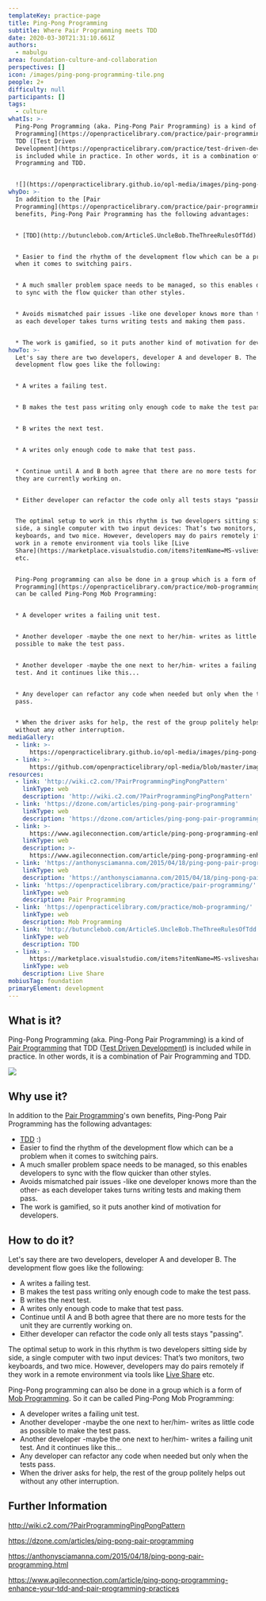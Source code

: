 ```yaml
---
templateKey: practice-page
title: Ping-Pong Programming
subtitle: Where Pair Programming meets TDD
date: 2020-03-30T21:31:10.661Z
authors:
  - mabulgu
area: foundation-culture-and-collaboration
perspectives: []
icon: /images/ping-pong-programming-tile.png
people: 2+
difficulty: null
participants: []
tags:
  - culture
whatIs: >-
  Ping-Pong Programming (aka. Ping-Pong Pair Programming) is a kind of [Pair
  Programming](https://openpracticelibrary.com/practice/pair-programming/) that
  TDD ([Test Driven
  Development](https://openpracticelibrary.com/practice/test-driven-development/))
  is included while in practice. In other words, it is a combination of Pair
  Programming and TDD.


  ![](https://openpracticelibrary.github.io/opl-media/images/ping-pong-programming.png)
whyDo: >-
  In addition to the [Pair
  Programming](https://openpracticelibrary.com/practice/pair-programming/)'s own
  benefits, Ping-Pong Pair Programming has the following advantages:


  * [TDD](http://butunclebob.com/ArticleS.UncleBob.TheThreeRulesOfTdd) :)


  * Easier to find the rhythm of the development flow which can be a problem
  when it comes to switching pairs.


  * A much smaller problem space needs to be managed, so this enables developers
  to sync with the flow quicker than other styles.


  * Avoids mismatched pair issues -like one developer knows more than the other-
  as each developer takes turns writing tests and making them pass.


  * The work is gamified, so it puts another kind of motivation for developers.
howTo: >-
  Let's say there are two developers, developer A and developer B. The
  development flow goes like the following:


  * A writes a failing test.


  * B makes the test pass writing only enough code to make the test pass.


  * B writes the next test.


  * A writes only enough code to make that test pass.


  * Continue until A and B both agree that there are no more tests for the unit
  they are currently working on.


  * Either developer can refactor the code only all tests stays "passing".


  The optimal setup to work in this rhythm is two developers sitting side by
  side, a single computer with two input devices: That’s two monitors, two
  keyboards, and two mice. However, developers may do pairs remotely if they
  work in a remote environment via tools like [Live
  Share](https://marketplace.visualstudio.com/items?itemName=MS-vsliveshare.vsliveshare)
  etc.


  Ping-Pong programming can also be done in a group which is a form of [Mob
  Programming](https://openpracticelibrary.com/practice/mob-programming/). So it
  can be called Ping-Pong Mob Programming:


  * A developer writes a failing unit test.


  * Another developer -maybe the one next to her/him- writes as little code as
  possible to make the test pass.


  * Another developer -maybe the one next to her/him- writes a failing unit
  test. And it continues like this...


  * Any developer can refactor any code when needed but only when the tests
  pass.


  * When the driver asks for help, the rest of the group politely helps out
  without any other interruption.
mediaGallery:
  - link: >-
      https://openpracticelibrary.github.io/opl-media/images/ping-pong-programming.png
  - link: >-
      https://github.com/openpracticelibrary/opl-media/blob/master/images/Ping%20Pong%20Programming.png?raw=true
resources:
  - link: 'http://wiki.c2.com/?PairProgrammingPingPongPattern'
    linkType: web
    description: 'http://wiki.c2.com/?PairProgrammingPingPongPattern'
  - link: 'https://dzone.com/articles/ping-pong-pair-programming'
    linkType: web
    description: 'https://dzone.com/articles/ping-pong-pair-programming'
  - link: >-
      https://www.agileconnection.com/article/ping-pong-programming-enhance-your-tdd-and-pair-programming-practices
    linkType: web
    description: >-
      https://www.agileconnection.com/article/ping-pong-programming-enhance-your-tdd-and-pair-programming-practices
  - link: 'https://anthonysciamanna.com/2015/04/18/ping-pong-pair-programming.html'
    linkType: web
    description: 'https://anthonysciamanna.com/2015/04/18/ping-pong-pair-programming.html'
  - link: 'https://openpracticelibrary.com/practice/pair-programming/'
    linkType: web
    description: Pair Programming
  - link: 'https://openpracticelibrary.com/practice/mob-programming/'
    linkType: web
    description: Mob Programming
  - link: 'http://butunclebob.com/ArticleS.UncleBob.TheThreeRulesOfTdd'
    linkType: web
    description: TDD
  - link: >-
      https://marketplace.visualstudio.com/items?itemName=MS-vsliveshare.vsliveshare
    linkType: web
    description: Live Share
mobiusTag: foundation
primaryElement: development
---
```

## What is it?

Ping-Pong Programming (aka. Ping-Pong Pair Programming) is a kind of [Pair Programming](https://openpracticelibrary.com/practice/pair-programming/) that TDD ([Test Driven Development](https://openpracticelibrary.com/practice/test-driven-development/)) is included while in practice. In other words, it is a combination of Pair Programming and TDD.

![](/images/ping-pong-programming.png)

## Why use it?

In addition to the [Pair Programming](https://openpracticelibrary.com/practice/pair-programming/)'s own benefits, Ping-Pong Pair Programming has the following advantages:

- [TDD](http://butunclebob.com/ArticleS.UncleBob.TheThreeRulesOfTdd) :)
- Easier to find the rhythm of the development flow which can be a problem when it comes to switching pairs.
- A much smaller problem space needs to be managed, so this enables developers to sync with the flow quicker than other styles.
- Avoids mismatched pair issues -like one developer knows more than the other- as each developer takes turns writing tests and making them pass.
- The work is gamified, so it puts another kind of motivation for developers.

## How to do it?

Let's say there are two developers, developer A and developer B. The development flow goes like the following:

- A writes a failing test.
- B makes the test pass writing only enough code to make the test pass.
- B writes the next test.
- A writes only enough code to make that test pass.
- Continue until A and B both agree that there are no more tests for the unit they are currently working on.
- Either developer can refactor the code only all tests stays "passing".

The optimal setup to work in this rhythm is two developers sitting side by side, a single computer with two input devices: That’s two monitors, two keyboards, and two mice. However, developers may do pairs remotely if they work in a remote environment via tools like [Live Share](https://marketplace.visualstudio.com/items?itemName=MS-vsliveshare.vsliveshare) etc.

Ping-Pong programming can also be done in a group which is a form of [Mob Programming](https://openpracticelibrary.com/practice/mob-programming/). So it can be called Ping-Pong Mob Programming:

- A developer writes a failing unit test.
- Another developer -maybe the one next to her/him- writes as little code as possible to make the test pass.
- Another developer -maybe the one next to her/him- writes a failing unit test. And it continues like this...
- Any developer can refactor any code when needed but only when the tests pass.
- When the driver asks for help, the rest of the group politely helps out without any other interruption.

## Further Information

<http://wiki.c2.com/?PairProgrammingPingPongPattern>

<https://dzone.com/articles/ping-pong-pair-programming>

<https://anthonysciamanna.com/2015/04/18/ping-pong-pair-programming.html>

<https://www.agileconnection.com/article/ping-pong-programming-enhance-your-tdd-and-pair-programming-practices>
